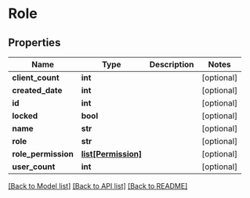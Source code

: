 # Role

## Properties
Name | Type | Description | Notes
------------ | ------------- | ------------- | -------------
**client_count** | **int** |  | [optional] 
**created_date** | **int** |  | [optional] 
**id** | **int** |  | [optional] 
**locked** | **bool** |  | [optional] 
**name** | **str** |  | [optional] 
**role** | **str** |  | [optional] 
**role_permission** | [**list[Permission]**](Permission.md) |  | [optional] 
**user_count** | **int** |  | [optional] 

[[Back to Model list]](../README.md#documentation-for-models) [[Back to API list]](../README.md#documentation-for-api-endpoints) [[Back to README]](../README.md)


